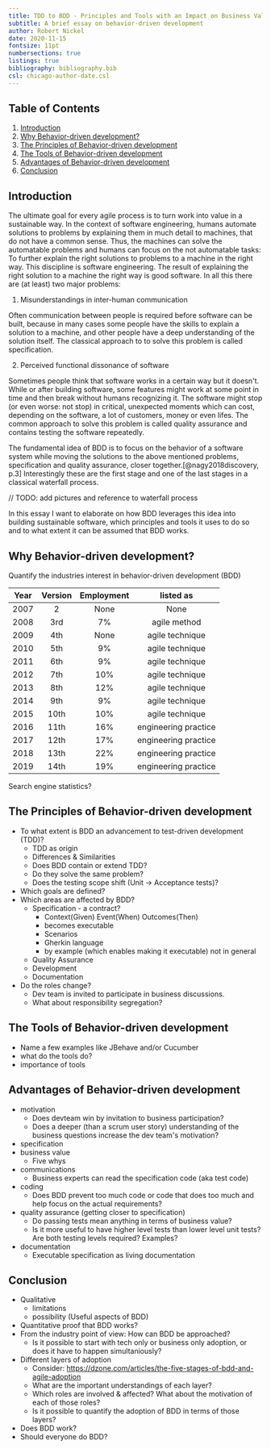 ```yaml
---
title: TDD to BDD - Principles and Tools with an Impact on Business Value and Communications
subtitle: A brief essay on behavior-driven development
author: Robert Nickel
date: 2020-11-15
fontsize: 11pt
numbersections: true
listings: true
bibliography: bibliography.bib
csl: chicago-author-date.csl
---
```


## Table of Contents <!-- omit in toc -->
1. [Introduction](#introduction)
2. [Why Behavior-driven development?](#why-behavior-driven-development)
3. [The Principles of Behavior-driven development](#the-principles-of-behavior-driven-development)
4. [The Tools of Behavior-driven development](#the-tools-of-behavior-driven-development)
5. [Advantages of Behavior-driven development](#advantages-of-behavior-driven-development)
6. [Conclusion](#conclusion)

## Introduction
The ultimate goal for every agile process is to turn work into value in a sustainable way. In the context of software engineering, humans automate solutions to problems by explaining them in much detail to machines, that do not have a common sense. Thus, the machines can solve the automatable problems and humans can focus on the not automatable tasks: To further explain the right solutions to problems to a machine in the right way. This discipline is software engineering. The result of explaining the right solution to a machine the right way is good software. In all this there are (at least) two major problems:

1. Misunderstandings in inter-human communication

Often communication between people is required before software can be built, because in many cases some people have the skills to explain a solution to a machine, and other people have a deep understanding of the solution itself. The classical approach to to solve this problem is called specification.

2. Perceived functional dissonance of software

Sometimes people think that software works in a certain way but it doesn't. While or after building software, some features might work at some point in time and then break without humans recognizing it. The software might stop (or even worse: not stop) in critical, unexpected moments which can cost, depending on the software, a lot of customers, money or even lifes. The common approach to solve this problem is called quality assurance and contains testing the software repeatedly.

The fundamental idea of BDD is to focus on the behavior of a software system while moving the solutions to the above mentioned problems, specification and quality assurance, closer together.[@nagy2018discovery, p.3] Interestingly these are the first stage and one of the last stages in a classical waterfall process. 

// TODO: add pictures and reference to waterfall process

In this essay I want to elaborate on how BDD leverages this idea into building sustainable software, which principles and tools it uses to do so and to what extent it can be assumed that BDD works.

## Why Behavior-driven development?
Quantify the industries interest in behavior-driven development (BDD)

Year | Version | Employment | listed as
:-: | :-: | :-: | :-:
2007 | 2 | None | None
2008 | 3rd | 7% | agile method
2009 | 4th | None | agile technique
2010 | 5th | 9% | agile technique
2011 | 6th | 9% | agile technique
2012 | 7th | 10% | agile technique
2013 | 8th | 12% | agile technique
2014 | 9th | 9% | agile technique
2015 | 10th | 10% | agile technique
2016 | 11th | 16% | engineering practice
2017 | 12th | 17% | engineering practice
2018 | 13th | 22% | engineering practice
2019 | 14th | 19% | engineering practice

Search engine statistics?

## The Principles of Behavior-driven development
- To what extent is BDD an advancement to test-driven development (TDD)?
  - TDD as origin
  - Differences & Similarities
  - Does BDD contain or extend TDD?
  - Do they solve the same problem?
  - Does the testing scope shift (Unit -> Acceptance tests)?
- Which goals are defined?
- Which areas are affected by BDD?
  - Specification - a contract?
    - Context(Given) Event(When) Outcomes(Then)
    - becomes executable
    - Scenarios
    - Gherkin language
    - by example (which enables making it executable) not in general
  - Quality Assurance
  - Development
  - Documentation
- Do the roles change?
  - Dev team is invited to participate in business discussions.
  - What about responsibility segregation?

## The Tools of Behavior-driven development
- Name a few examples like JBehave and/or Cucumber
- what do the tools do?
- importance of tools
 
## Advantages of Behavior-driven development
- motivation
  - Does devteam win by invitation to business participation?
  - Does a deeper (than a scrum user story) understanding of the business questions increase the dev team's motivation?
- specification
- business value
  - Five whys
- communications
  - Business experts can read the specification code (aka test code)
- coding
  - Does BDD prevent too much code or code that does too much and help focus on the actual requirements?
- quality assurance (getting closer to specification)
  - Do passing tests mean anything in terms of business value?
  - Is it more useful to have higher level tests than lower level unit tests? Are both testing levels required? Examples?
- documentation
  - Executable specification as living documentation

## Conclusion
- Qualitative
  - limitations
  - possibility (Useful aspects of BDD)
- Quantitative proof that BDD works?
- From the industry point of view: How can BDD be approached?
  - Is it possible to start with tech only or business only adoption, or does it have to happen simultaniously?
- Different layers of adoption
  - Consider: https://dzone.com/articles/the-five-stages-of-bdd-and-agile-adoption
  - What are the important understandings of each layer?
  - Which roles are involved & affected? What about the motivation of each of those roles?
  - Is it possible to quantify the adoption of BDD in terms of those layers?
- Does BDD work?
- Should everyone do BDD?